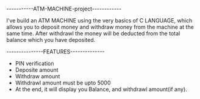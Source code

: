 -----------ATM-MACHINE-project------------  

I've build an ATM MACHINE using the very basics of C LANGUAGE, which allows you to deposit money and withdraw money from the machine at the same time. After withdrawl the money will be deducted from the total balance which you have deposited.

---------------FEATURES--------------
* PIN verification
* Deposite amount
* Withdraw amount
* Withdrawl amount must be upto 5000
* At the end, it will display you Balance, and withdrawl amount(if any).
